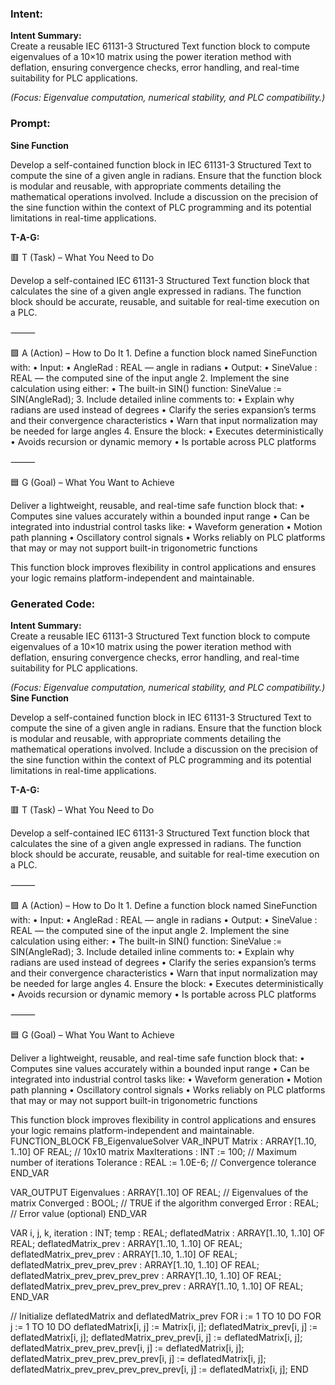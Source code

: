 ### Intent:
**Intent Summary:**  
Create a reusable IEC 61131-3 Structured Text function block to compute eigenvalues of a 10×10 matrix using the power iteration method with deflation, ensuring convergence checks, error handling, and real-time suitability for PLC applications.  

*(Focus: Eigenvalue computation, numerical stability, and PLC compatibility.)*

### Prompt:
**Sine Function**

Develop a self-contained function block in IEC 61131-3 Structured Text to compute the sine of a given angle in radians. Ensure that the function block is modular and reusable, with appropriate comments detailing the mathematical operations involved. Include a discussion on the precision of the sine function within the context of PLC programming and its potential limitations in real-time applications.

**T-A-G:**

🟥 T (Task) – What You Need to Do

Develop a self-contained IEC 61131-3 Structured Text function block that calculates the sine of a given angle expressed in radians. The function block should be accurate, reusable, and suitable for real-time execution on a PLC.

⸻

🟩 A (Action) – How to Do It
	1.	Define a function block named SineFunction with:
	•	Input:
	•	AngleRad : REAL — angle in radians
	•	Output:
	•	SineValue : REAL — the computed sine of the input angle
	2.	Implement the sine calculation using either:
	•	The built-in SIN() function:
SineValue := SIN(AngleRad);
	3.	Include detailed inline comments to:
	•	Explain why radians are used instead of degrees
	•	Clarify the series expansion’s terms and their convergence characteristics
	•	Warn that input normalization may be needed for large angles
	4.	Ensure the block:
	•	Executes deterministically
	•	Avoids recursion or dynamic memory
	•	Is portable across PLC platforms

⸻

🟦 G (Goal) – What You Want to Achieve

Deliver a lightweight, reusable, and real-time safe function block that:
	•	Computes sine values accurately within a bounded input range
	•	Can be integrated into industrial control tasks like:
	•	Waveform generation
	•	Motion path planning
	•	Oscillatory control signals
	•	Works reliably on PLC platforms that may or may not support built-in trigonometric functions

This function block improves flexibility in control applications and ensures your logic remains platform-independent and maintainable.

### Generated Code:
**Intent Summary:**  
Create a reusable IEC 61131-3 Structured Text function block to compute eigenvalues of a 10×10 matrix using the power iteration method with deflation, ensuring convergence checks, error handling, and real-time suitability for PLC applications.  

*(Focus: Eigenvalue computation, numerical stability, and PLC compatibility.)*
**Sine Function**

Develop a self-contained function block in IEC 61131-3 Structured Text to compute the sine of a given angle in radians. Ensure that the function block is modular and reusable, with appropriate comments detailing the mathematical operations involved. Include a discussion on the precision of the sine function within the context of PLC programming and its potential limitations in real-time applications.

**T-A-G:**

🟥 T (Task) – What You Need to Do

Develop a self-contained IEC 61131-3 Structured Text function block that calculates the sine of a given angle expressed in radians. The function block should be accurate, reusable, and suitable for real-time execution on a PLC.

⸻

🟩 A (Action) – How to Do It
	1.	Define a function block named SineFunction with:
	•	Input:
	•	AngleRad : REAL — angle in radians
	•	Output:
	•	SineValue : REAL — the computed sine of the input angle
	2.	Implement the sine calculation using either:
	•	The built-in SIN() function:
SineValue := SIN(AngleRad);
	3.	Include detailed inline comments to:
	•	Explain why radians are used instead of degrees
	•	Clarify the series expansion’s terms and their convergence characteristics
	•	Warn that input normalization may be needed for large angles
	4.	Ensure the block:
	•	Executes deterministically
	•	Avoids recursion or dynamic memory
	•	Is portable across PLC platforms

⸻

🟦 G (Goal) – What You Want to Achieve

Deliver a lightweight, reusable, and real-time safe function block that:
	•	Computes sine values accurately within a bounded input range
	•	Can be integrated into industrial control tasks like:
	•	Waveform generation
	•	Motion path planning
	•	Oscillatory control signals
	•	Works reliably on PLC platforms that may or may not support built-in trigonometric functions

This function block improves flexibility in control applications and ensures your logic remains platform-independent and maintainable.
FUNCTION_BLOCK FB_EigenvalueSolver
VAR_INPUT
    Matrix : ARRAY[1..10, 1..10] OF REAL; // 10x10 matrix
    MaxIterations : INT := 100;          // Maximum number of iterations
    Tolerance : REAL := 1.0E-6;          // Convergence tolerance
END_VAR

VAR_OUTPUT
    Eigenvalues : ARRAY[1..10] OF REAL;   // Eigenvalues of the matrix
    Converged : BOOL;                     // TRUE if the algorithm converged
    Error : REAL;                         // Error value (optional)
END_VAR

VAR
    i, j, k, iteration : INT;
    temp : REAL;
    deflatedMatrix : ARRAY[1..10, 1..10] OF REAL;
    deflatedMatrix_prev : ARRAY[1..10, 1..10] OF REAL;
    deflatedMatrix_prev_prev : ARRAY[1..10, 1..10] OF REAL;
    deflatedMatrix_prev_prev_prev : ARRAY[1..10, 1..10] OF REAL;
    deflatedMatrix_prev_prev_prev_prev : ARRAY[1..10, 1..10] OF REAL;
    deflatedMatrix_prev_prev_prev_prev_prev : ARRAY[1..10, 1..10] OF REAL;
END_VAR

// Initialize deflatedMatrix and deflatedMatrix_prev
FOR i := 1 TO 10 DO
    FOR j := 1 TO 10 DO
        deflatedMatrix[i, j] := Matrix[i, j];
        deflatedMatrix_prev[i, j] := deflatedMatrix[i, j];
        deflatedMatrix_prev_prev[i, j] := deflatedMatrix[i, j];
        deflatedMatrix_prev_prev_prev[i, j] := deflatedMatrix[i, j];
        deflatedMatrix_prev_prev_prev_prev[i, j] := deflatedMatrix[i, j];
        deflatedMatrix_prev_prev_prev_prev_prev[i, j] := deflatedMatrix[i, j];
    END
